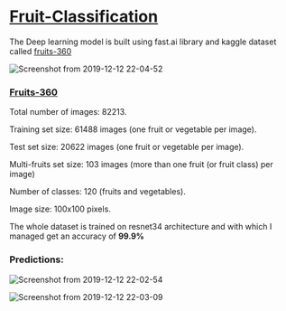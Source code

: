 # [Fruit-Classification](https://fruit-classifier-5wxr.onrender.com)
The Deep learning model is built using fast.ai library and kaggle dataset called [fruits-360](https://www.kaggle.com/moltean/fruits)


![Screenshot from 2019-12-12 22-04-52](https://user-images.githubusercontent.com/29728855/70844892-d0b4cd80-1e6d-11ea-8673-25935573f648.png)

### [Fruits-360](https://www.kaggle.com/moltean/fruits)

Total number of images: 82213.

Training set size: 61488 images (one fruit or vegetable per image).

Test set size: 20622 images (one fruit or vegetable per image).

Multi-fruits set size: 103 images (more than one fruit (or fruit class) per image)

Number of classes: 120 (fruits and vegetables).

Image size: 100x100 pixels.

The whole dataset is trained on resnet34 architecture and with which I managed get an accuracy of **99.9%**

### Predictions:

![Screenshot from 2019-12-12 22-02-54](https://user-images.githubusercontent.com/29728855/70844946-d65ee300-1e6e-11ea-844e-fbc19d5ef9ca.png)

![Screenshot from 2019-12-12 22-03-09](https://user-images.githubusercontent.com/29728855/70844956-e8d91c80-1e6e-11ea-92a6-4caee0670e15.png)
